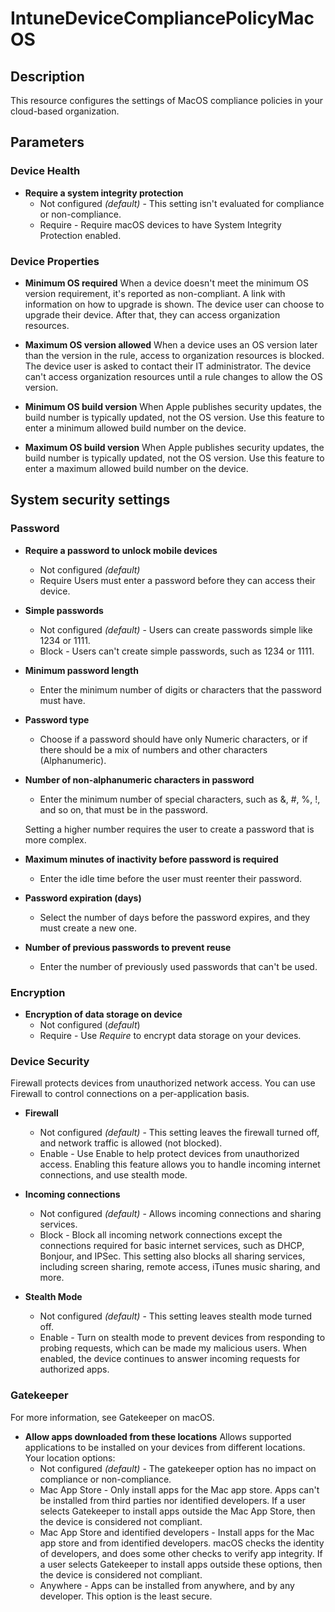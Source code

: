 # IntuneDeviceCompliancePolicyMacOS

## Description

This resource configures the settings of MacOS compliance policies
in your cloud-based organization.

## Parameters

### Device Health
* **Require a system integrity protection**
  *  Not configured _(default)_ - This setting isn't evaluated for compliance or non-compliance.
  *  Require - Require macOS devices to have System Integrity Protection enabled.

### Device Properties
* **Minimum OS required**
  When a device doesn't meet the minimum OS version requirement, it's reported as non-compliant. A link with information on how to upgrade is shown. The device user can choose to upgrade their device. After that, they can access organization resources.

* **Maximum OS version allowed**
  When a device uses an OS version later than the version in the rule, access to organization resources is blocked. The device user is asked to contact their IT administrator. The device can't access organization resources until a rule changes to allow the OS version.

* **Minimum OS build version**
  When Apple publishes security updates, the build number is typically updated, not the OS version. Use this feature to enter a minimum allowed build number on the device.

* **Maximum OS build version**
  When Apple publishes security updates, the build number is typically updated, not the OS version. Use this feature to enter a maximum allowed build number on the device.

## System security settings
### Password
* **Require a password to unlock mobile devices**
  * Not configured _(default)_
  * Require Users must enter a password before they can access their device.

* **Simple passwords**
  * Not configured _(default)_ - Users can create passwords simple like 1234 or 1111.
  * Block - Users can't create simple passwords, such as 1234 or 1111.

* **Minimum password length**
  * Enter the minimum number of digits or characters that the password must have.

* **Password type**
  * Choose if a password should have only Numeric characters, or if there should be a mix of numbers and other characters (Alphanumeric).

* **Number of non-alphanumeric characters in password**
  * Enter the minimum number of special characters, such as &, #, %, !, and so on, that must be in the password.

  Setting a higher number requires the user to create a password that is more complex.

* **Maximum minutes of inactivity before password is required**
  * Enter the idle time before the user must reenter their password.

* **Password expiration (days)**
  * Select the number of days before the password expires, and they must create a new one.

* **Number of previous passwords to prevent reuse**
  * Enter the number of previously used passwords that can't be used.

### Encryption
* **Encryption of data storage on device**
  * Not configured (_default_)
  * Require - Use _Require_ to encrypt data storage on your devices.

### Device Security
Firewall protects devices from unauthorized network access. You can use Firewall to control connections on a per-application basis.

* **Firewall**
  * Not configured _(default)_ - This setting leaves the firewall turned off, and network traffic is allowed (not blocked).
  * Enable - Use Enable to help protect devices from unauthorized access. Enabling this feature allows you to handle incoming internet connections, and use stealth mode.

* **Incoming connections**
  * Not configured _(default)_ - Allows incoming connections and sharing services.
  * Block - Block all incoming network connections except the connections required for basic internet services, such as DHCP, Bonjour, and IPSec. This setting also blocks all sharing services, including screen sharing, remote access, iTunes music sharing, and more.

* **Stealth Mode**
  * Not configured _(default)_ - This setting leaves stealth mode turned off.
  * Enable - Turn on stealth mode to prevent devices from responding to probing requests, which can be made my malicious users. When enabled, the device continues to answer incoming requests for authorized apps.

### Gatekeeper
For more information, see Gatekeeper on macOS.

* **Allow apps downloaded from these locations**
  Allows supported applications to be installed on your devices from different locations. Your location options:
  * Not configured _(default)_ - The gatekeeper option has no impact on compliance or non-compliance.
  * Mac App Store - Only install apps for the Mac app store. Apps can't be installed from third parties nor identified developers. If a user selects Gatekeeper to install apps outside the Mac App Store, then the device is considered not compliant.
  * Mac App Store and identified developers - Install apps for the Mac app store and from identified developers. macOS checks the identity of developers, and does some other checks to verify app integrity. If a user selects Gatekeeper to install apps outside these options, then the device is considered not compliant.
  * Anywhere - Apps can be installed from anywhere, and by any developer. This option is the least secure.
